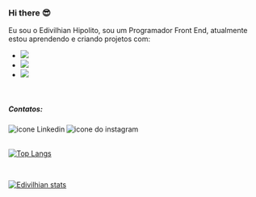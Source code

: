 ### Hi there :sunglasses:

Eu sou o Edivilhian Hipolito, sou um Programador Front End, atualmente estou aprendendo e criando projetos com:
   <br>
   - <img src="https://img.shields.io/badge/HTML5-E34F26?style=for-the-badge&logo=html5&logoColor=white"/>
   - <img src="https://img.shields.io/badge/CSS3-1572B6?style=for-the-badge&logo=css3&logoColor=white"/>
   - <img src="https://img.shields.io/badge/JavaScript-F7DF1E?style=for-the-badge&logo=javascript&logoColor=black"/>
   
   <br>
   
   ##### Contatos:
   
   <p>
   <a href="https://www.linkedin.com/in/edivilhian-hip%C3%B3lito-158192250/">
   <img align="left" alt="icone Linkedin" src="https://img.shields.io/badge/LinkedIn-0077B5?style=for-the-badge&logo=linkedin&logoColor=white"/>
   </a>
   <a href="https://www.instagram.com/edivilhian_hp/?next=%2F">
   <img align="left" alt="icone do instagram"  src="https://img.shields.io/badge/Instagram-E4405F?style=for-the-badge&logo=instagram&logoColor=white"/>
   </a>
   </p>
   
   <br>
   <br>
   
   
  [![Top Langs](https://github-readme-stats.vercel.app/api/top-langs/?username=Edivilhian-H)](https://github.com/anuraghazra/github-readme-stats)
   
   <br>
   
   [![Edivilhian stats](https://github-readme-stats.vercel.app/api?username=Edivilhian-H)](https://github.com/anuraghazra/github-readme-stats)
   
